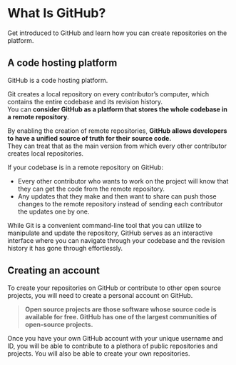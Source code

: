 # What Is GitHub?

Get introduced to GitHub and learn how you can create repositories on the platform.

## A code hosting platform

GitHub is a code hosting platform.

Git creates a local repository on every contributor’s computer, which contains the entire codebase and its revision history.  
 You can **consider GitHub as a platform that stores the whole codebase in a remote repository**.

By enabling the creation of remote repositories, **GitHub allows developers to have a unified source of truth for their source code.**  
 They can treat that as the main version from which every other contributor creates local repositories.

If your codebase is in a remote repository on GitHub:

- Every other contributor who wants to work on the project will know that they can get the code from the remote repository.
- Any updates that they make and then want to share can push those changes to the remote repository instead of sending each contributor the updates one by one.

While Git is a convenient command-line tool that you can utilize to manipulate and update the repository, GitHub serves as an interactive interface where you can navigate through your codebase and the revision history it has gone through effortlessly.

## Creating an account

To create your repositories on GitHub or contribute to other open source projects, you will need to create a personal account on GitHub.

> **Open source projects are those software whose source code is available for free. GitHub has one of the largest communities of open-source projects.**

Once you have your own GitHub account with your unique username and ID, you will be able to contribute to a plethora of public repositories and projects. You will also be able to create your own repositories.

